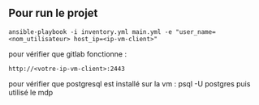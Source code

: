 ## Pour run le projet


```shell
ansible-playbook -i inventory.yml main.yml -e "user_name=<nom_utilisateur> host_ip=<ip-vm-client>"
```

pour vérifier que gitlab fonctionne : 
```http
http://<votre-ip-vm-client>:2443
```

pour vérifier que postgresql est installé sur la vm : psql -U postgres puis utilisé le mdp 
